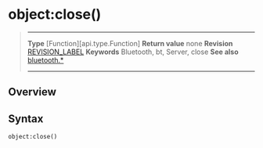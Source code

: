 # object:close()

> --------------------- ------------------------------------------------------------------------------------------
> __Type__              [Function][api.type.Function]
> __Return value__      none
> __Revision__          [REVISION_LABEL](REVISION_URL)
> __Keywords__          Bluetooth, bt, Server, close
> __See also__          [bluetooth.*](/plugin.bluetooth.md)
> --------------------- ------------------------------------------------------------------------------------------

## Overview

## Syntax

	object:close()
